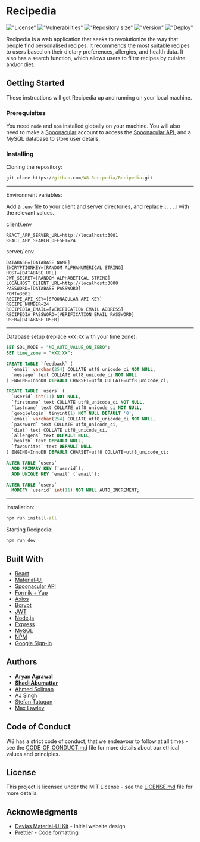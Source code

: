 # Recipedia

!["License"](https://img.shields.io/github/license/W8-Recipedia/Recipedia)
!["Vulnerabilities"](https://img.shields.io/snyk/vulnerabilities/github/W8-Recipedia/Recipedia)
!["Repository size"](https://img.shields.io/github/repo-size/W8-Recipedia/Recipedia)
!["Version"](https://img.shields.io/github/package-json/v/W8-Recipedia/Recipedia)
!["Deploy"](https://img.shields.io/netlify/f95d5909-051d-4a94-ad17-4f8c86c80fc1)

Recipedia is a web application that seeks to revolutionize the way that people find personalised recipes. It recommends the most suitable recipes to users based on their dietary preferences, allergies, and health data. It also has a search function, which allows users to filter recipes by cuisine and/or diet.

## Getting Started

These instructions will get Recipedia up and running on your local machine.

### Prerequisites

You need `node` and `npm` installed globally on your machine. You will also need to make a [Spoonacular](https://spoonacular.com/food-api/console#Dashboard) account to access the [Spoonacular API](https://spoonacular.com/food-api), and a MySQL database to store user details.

### Installing

Cloning the repository:

```cmd
git clone https://github.com/W8-Recipedia/Recipedia.git
```

---

Environment variables:

Add a `.env` file to your client and server directories, and replace `[...]` with the relevant values.

client/.env

```dosini
REACT_APP_SERVER_URL=http://localhost:3001
REACT_APP_SEARCH_OFFSET=24
```

server/.env

```dosini
DATABASE=[DATABASE NAME]
ENCRYPTIONKEY=[RANDOM ALPHANUMERICAL STRING]
HOST=[DATABASE URL]
JWT_SECRET=[RANDOM ALPHABETICAL STRING]
LOCALHOST_CLIENT_URL=http://localhost:3000
PASSWORD=[DATABASE PASSWORD]
PORT=3001
RECIPE_API_KEY=[SPOONACULAR API KEY]
RECIPE_NUMBER=24
RECIPEDIA_EMAIL=[VERIFICATION EMAIL ADDRESS]
RECIPEDIA_PASSWORD=[VERIFICATION EMAIL PASSWORD]
USER=[DATABASE USER]
```

---

Database setup (replace `+XX:XX` with your time zone):

```sql
SET SQL_MODE = "NO_AUTO_VALUE_ON_ZERO";
SET time_zone = "+XX:XX";

CREATE TABLE `feedback` (
  `email` varchar(254) COLLATE utf8_unicode_ci NOT NULL,
  `message` text COLLATE utf8_unicode_ci NOT NULL
) ENGINE=InnoDB DEFAULT CHARSET=utf8 COLLATE=utf8_unicode_ci;

CREATE TABLE `users` (
  `userid` int(11) NOT NULL,
  `firstname` text COLLATE utf8_unicode_ci NOT NULL,
  `lastname` text COLLATE utf8_unicode_ci NOT NULL,
  `googlelogin` tinyint(1) NOT NULL DEFAULT '0',
  `email` varchar(254) COLLATE utf8_unicode_ci NOT NULL,
  `password` text COLLATE utf8_unicode_ci,
  `diet` text COLLATE utf8_unicode_ci,
  `allergens` text DEFAULT NULL,
  `health` text DEFAULT NULL,
  `favourites` text DEFAULT NULL
) ENGINE=InnoDB DEFAULT CHARSET=utf8 COLLATE=utf8_unicode_ci;

ALTER TABLE `users`
  ADD PRIMARY KEY (`userid`),
  ADD UNIQUE KEY `email` (`email`);

ALTER TABLE `users`
  MODIFY `userid` int(11) NOT NULL AUTO_INCREMENT;
```

---

Installation:

```cmd
npm run install-all
```

Starting Recipedia:

```cmd
npm run dev
```

## Built With

- [React](https://reactjs.org/)
- [Material-UI](https://material-ui.com/)
- [Spoonacular API](https://spoonacular.com/food-api)
- [Formik + Yup](https://formik.org/)
- [Axios](https://www.npmjs.com/package/axios)
- [Bcrypt](https://www.npmjs.com/package/bcrypt)
- [JWT](https://jwt.io/)
- [Node.js](https://nodejs.org/)
- [Express](https://expressjs.com/)
- [MySQL](https://www.mysql.com/)
- [NPM](https://www.npmjs.com/)
- [Google Sign-in](https://developers.google.com/identity/sign-in/web)

## Authors

- **[Aryan Agrawal](https://github.com/ary4n99)**
- **[Shadi Abumattar](https://github.com/AbumattarSA)**
- [Ahmed Soliman](https://github.com/LEGENDSOLI)
- [AJ Singh](https://github.com/asjsingh)
- [Stefan Tutugan](https://github.com/tutugan)
- [Max Lawley](https://github.com/lawleymax)

## Code of Conduct

W8 has a strict code of conduct, that we endeavour to follow at all times - see the [CODE_OF_CONDUCT.md](CODE_OF_CONDUCT.md) file for more details about our ethical values and principles.

## License

This project is licensed under the MIT License - see the [LICENSE.md](LICENSE.md) file for more details.

## Acknowledgments

- [Devias Material-UI Kit](https://github.com/devias-io/material-kit-react/) - Initial website design
- [Prettier](https://prettier.io/) - Code formatting

